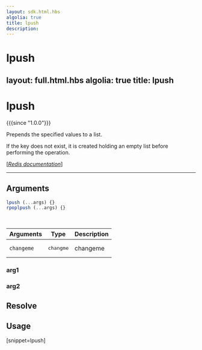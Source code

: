 ```yaml
---
layout: sdk.html.hbs
algolia: true
title: lpush
description:
---
```


# lpush
layout: full.html.hbs
algolia: true
title: lpush
---

# lpush

{{{since "1.0.0"}}}

Prepends the specified values to a list. 

If the key does not exist, it is created holding an empty list before performing the operation.

[[_Redis documentation_]](https://redis.io/commands/lpush)

---

## Arguments

```js
lpush (...args) {}
rpoplpush (...args) {}

```

<br/>

| Arguments    | Type    | Description |
|--------------|---------|-------------|
| ``changeme`` | <pre>changme</pre> | changeme    |

### arg1

### arg2

## Resolve

## Usage

[snippet=lpush]
